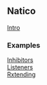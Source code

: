 ## Natico

[Intro](readme.md)

### Examples

[Inhibitors](basics/basic-inhibitors.md)  
[Listeners](basics/basic-listeners.md)  
[Rxtending](basics/extending.md)
